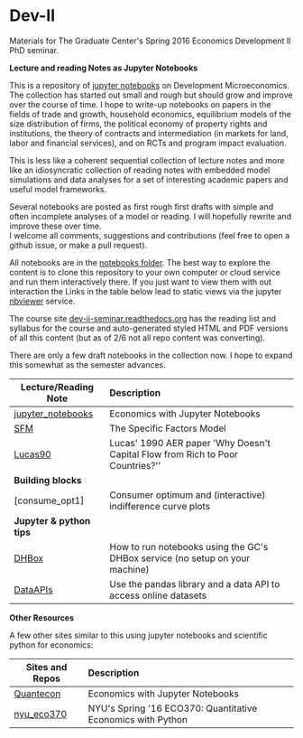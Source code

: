 # Dev-II
 Materials for The Graduate Center's Spring 2016 Economics Development II PhD seminar.


 __Lecture and reading Notes as Jupyter Notebooks__

This is a repository of [jupyter notebooks] on Development
Microeconomics. The collection has started out small and rough but should grow
and improve over the course of time. I hope to write-up notebooks on papers
in the fields of trade and growth, household economics, equilibrium models
of the size distribution of firms, the political economy of property rights and
institutions, the theory of contracts and intermediation (in markets for
land, labor and financial services), and on RCTs and program impact evaluation.  

This is less like a coherent sequential collection of lecture notes and more
like an idiosyncratic collection of reading notes with
embedded model simulations and data analyses for a set of interesting
academic papers and useful model frameworks.

Several notebooks are posted as
first rough first drafts with simple and often incomplete analyses of
a model or reading. I will hopefully rewrite and improve these over time.  
I welcome all comments, suggestions and contributions (feel free to open
a github issue, or make a pull request).

All notebooks are in the [notebooks folder]. The best way
to explore the content is to clone
this repository to your own computer or cloud service and run them
interactively there.  If you just want to view them with out interaction
the Links in the table below lead to static views via the jupyter [nbviewer]
service.

The course site [dev-ii-seminar.readthedocs.org] has the reading list
and syllabus for the course and auto-generated styled HTML and PDF versions of
all this content (but as of 2/6 not all repo content was converting).

There are only a few draft notebooks in the collection now.  I hope to expand
this somewhat as the semester advances.

| Lecture/Reading Note |Description  |
| --------| :-----|
| [jupyter_notebooks]  | Economics with Jupyter Notebooks  |
| [SFM] |The Specific Factors Model |
| [Lucas90] |Lucas' 1990 AER paper 'Why Doesn't Capital Flow from Rich to Poor Countries?'' |
| __Building blocks__ | |
| [consume_opt1] | Consumer optimum and (interactive) indifference curve plots  |
| __Jupyter & python tips__ | |
| [DHBox] | How to run notebooks using the GC's DHBox service (no setup on your machine)  |
| [DataAPIs] | Use the pandas library and a data API to access online datasets |



[jupyter notebooks]:https://jupyter.org/
[nbviewer]:http://nbviewer.jupyter.org/
[notebooks folder]:https://github.com/jhconning/Dev-II/tree/master/notebooks
[dev-ii-seminar.readthedocs.org]:http://dev-ii-seminar.readthedocs.org/
[jupyter_notebooks]: http://nbviewer.jupyter.org/github/jhconning/Dev-II/blob/master/notebooks/jupyter_notebooks.ipynb
[Lucas90]: http://nbviewer.jupyter.org/github/jhconning/Dev-II/blob/master/notebooks/Lucas90.ipynb
[SFM]: http://nbviewer.jupyter.org/github/jhconning/Dev-II/blob/master/notebooks/SFM.ipynb
[consume_opt]:http://nbviewer.jupyter.org/github/jhconning/Dev-II/blob/master/notebooks/consume_opt1.ipynb
[DHBox]:http://nbviewer.jupyter.org/github/jhconning/Dev-II/blob/master/notebooks/DHBox.ipynb
[DataAPIs]:http://nbviewer.jupyter.org/github/jhconning/Dev-II/blob/master/notebooks/DataAPIs.ipynb



 __Other Resources__

 A few other sites similar to this using jupyter notebooks and scientific
 python for economics:

 | Sites and Repos |Description  |
 | --------| :-----|
 | [Quantecon]  | Economics with Jupyter Notebooks  |
 | [nyu_eco370] |NYU's Spring '16 ECO370: Quantitative Economics with Python|


[Quantecon]:http://quant-econ.net/
[nyu_eco370]:https://github.com/mmcky/nyu-econ-370
